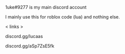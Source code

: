 1uke#9277 is my main discord account

I mainly use this for roblox code (lua) and nothing else.

< links >

discord.gg/lucaas

discord.gg/aSp7ZsE5fk
